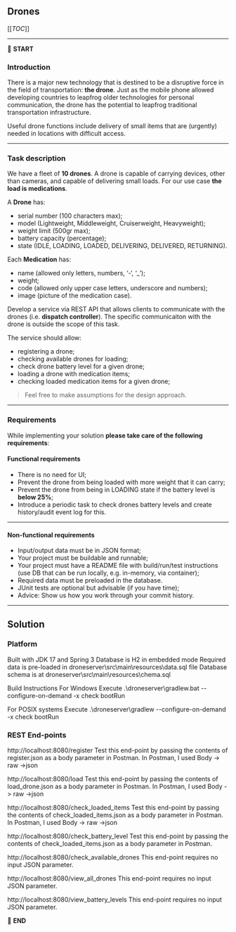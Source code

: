 
## Drones

[[_TOC_]]

---

:scroll: **START**


### Introduction

There is a major new technology that is destined to be a disruptive force in the field of transportation: **the drone**. Just as the mobile phone allowed developing countries to leapfrog older technologies for personal communication, the drone has the potential to leapfrog traditional transportation infrastructure.

Useful drone functions include delivery of small items that are (urgently) needed in locations with difficult access.

---

### Task description

We have a fleet of **10 drones**. A drone is capable of carrying devices, other than cameras, and capable of delivering small loads. For our use case **the load is medications**.

A **Drone** has:
- serial number (100 characters max);
- model (Lightweight, Middleweight, Cruiserweight, Heavyweight);
- weight limit (500gr max);
- battery capacity (percentage);
- state (IDLE, LOADING, LOADED, DELIVERING, DELIVERED, RETURNING).

Each **Medication** has: 
- name (allowed only letters, numbers, ‘-‘, ‘_’);
- weight;
- code (allowed only upper case letters, underscore and numbers);
- image (picture of the medication case).

Develop a service via REST API that allows clients to communicate with the drones (i.e. **dispatch controller**). The specific communicaiton with the drone is outside the scope of this task. 

The service should allow:
- registering a drone;
- checking available drones for loading;
- check drone battery level for a given drone;
- loading a drone with medication items;
- checking loaded medication items for a given drone; 

> Feel free to make assumptions for the design approach. 

---

### Requirements

While implementing your solution **please take care of the following requirements**: 

#### Functional requirements

- There is no need for UI;
- Prevent the drone from being loaded with more weight that it can carry;
- Prevent the drone from being in LOADING state if the battery level is **below 25%**;
- Introduce a periodic task to check drones battery levels and create history/audit event log for this.

---

#### Non-functional requirements

- Input/output data must be in JSON format;
- Your project must be buildable and runnable;
- Your project must have a README file with build/run/test instructions (use DB that can be run locally, e.g. in-memory, via container);
- Required data must be preloaded in the database.
- JUnit tests are optional but advisable (if you have time);
- Advice: Show us how you work through your commit history.

---

## Solution

### Platform
Built with JDK 17 and Spring 3
Database is H2 in embedded mode 
Required data is pre-loaded in droneserver\src\main\resources\data.sql file
Database schema is at droneserver\src\main\resources\chema.sql

Build Instructions 
For Windows
Execute .\droneserver\gradlew.bat --configure-on-demand -x check bootRun

For POSIX systems 
Execute .\droneserver\gradlew --configure-on-demand -x check bootRun

### REST End-points 
http://localhost:8080/register
Test this end-point by passing the contents of register.json as a body parameter in Postman.
In Postman, I used Body -> raw ->json

http://localhost:8080/load
Test this end-point by passing the contents of load_drone.json as a body parameter in Postman.
In Postman, I used Body -> raw ->json

http://localhost:8080/check_loaded_items
Test this end-point by passing the contents of check_loaded_items.json as a body parameter in Postman.
In Postman, I used Body -> raw ->json

http://localhost:8080/check_battery_level
Test this end-point by passing the contents of check_loaded_items.json as a body parameter in Postman.

http://localhost:8080/check_available_drones
This end-point requires no input JSON parameter.

http://localhost:8080/view_all_drones
This end-point requires no input JSON parameter.

http://localhost:8080/view_battery_levels
This end-point requires no input JSON parameter.


:scroll: **END** 
